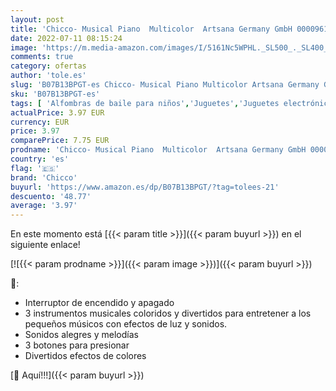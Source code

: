 ```yaml
---
layout: post
title: 'Chicco- Musical Piano  Multicolor  Artsana Germany GmbH 00009619000000 '
date: 2022-07-11 08:15:24
image: 'https://m.media-amazon.com/images/I/5161Nc5WPHL._SL500_._SL400_.jpg'
comments: true
category: ofertas
author: 'tole.es'
slug: 'B07B13BPGT-es Chicco- Musical Piano Multicolor Artsana Germany GmbH...'
sku: 'B07B13BPGT-es'
tags: [ 'Alfombras de baile para niños','Juguetes','Juguetes electrónicos','Juguetes y juegos','chicco','chicco-','🇪🇸', ]
actualPrice: 3.97 EUR
currency: EUR
price: 3.97
comparePrice: 7.75 EUR
prodname: 'Chicco- Musical Piano  Multicolor  Artsana Germany GmbH 00009619000000 '
country: 'es'
flag: '🇪🇸'
brand: 'Chicco'
buyurl: 'https://www.amazon.es/dp/B07B13BPGT/?tag=tolees-21'
descuento: '48.77'
average: '3.97'
---
```


En este momento está [{{< param title >}}]({{< param buyurl >}}) en el siguiente enlace!

[![{{< param prodname >}}]({{< param image >}})]({{< param buyurl >}})

🔎:

- Interruptor de encendido y apagado
- 3 instrumentos musicales coloridos y divertidos para entretener a los pequeños músicos con efectos de luz y sonidos.
- Sonidos alegres y melodías
- 3 botones para presionar
- Divertidos efectos de colores

[🛒 Aquí!!!]({{< param buyurl >}})
